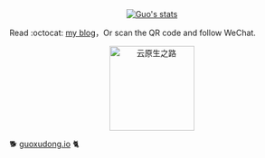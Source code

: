 <!--
**sunny0826/sunny0826** is a ✨ _special_ ✨ repository because its `README.md` (this file) appears on your GitHub profile.

Here are some ideas to get you started:

- 🔭 I’m currently working on ...
- 🌱 I’m currently learning ...
- 👯 I’m looking to collaborate on ...
- 🤔 I’m looking for help with ...
- 💬 Ask me about ...
- 📫 How to reach me: ...
- 😄 Pronouns: ...
- ⚡ Fun fact: ...
-->
<div align="center">
  <a href="https://guoxudong.io">
    <img src="https://github-readme-stats.vercel.app/api?username=sunny0826&show_icons=true&bg_color=30,e96443,904e95&title_color=fff&text_color=fff" alt="Guo's stats" />
  </a>
</div>

Read :octocat: [my blog](guoxudong.io)，Or scan the QR code and follow WeChat.

<div align="center">
  <a href="https://guoxudong.io">
    <img src="https://tva3.sinaimg.cn/large/ad5fbf65gy1gfm3j2vo79g20b90b9x6r.gif" style="width: 150px;" alt="云原生之路" />
  </a>
</div>

:dog2:  [guoxudong.io](guoxudong.io) :cat2:

